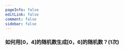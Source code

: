 ```yaml
---
pageInfo: false
editLink: false
comment: false
sidebar: false
---
```


### 如何用[0，4]的随机数生成[0，6]的随机数？(1次)
